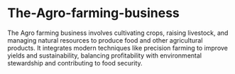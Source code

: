 # The-Agro-farming-business
The Agro farming business involves cultivating crops, raising livestock, and managing natural resources to produce food and other agricultural products. It integrates modern techniques like precision farming to improve yields and sustainability, balancing profitability with environmental stewardship and contributing to food security.
